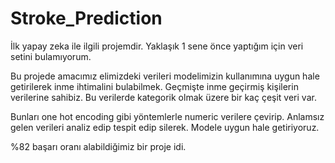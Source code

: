 # Stroke_Prediction

İlk yapay zeka ile ilgili projemdir. Yaklaşık 1 sene önce yaptığım için veri setini bulamıyorum.

Bu projede amacımız elimizdeki verileri modelimizin kullanımına uygun hale getirilerek inme ihtimalini bulabilmek. Geçmişte inme geçirmiş kişilerin verilerine sahibiz. Bu verilerde kategorik olmak üzere bir kaç çeşit veri var.

Bunları one hot encoding gibi yöntemlerle numeric verilere çevirip. Anlamsız gelen verileri analiz edip tespit edip silerek. Modele uygun hale getiriyoruz.

%82 başarı oranı alabildiğimiz bir proje idi.